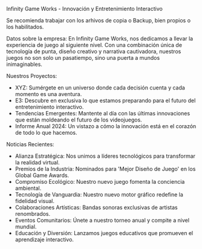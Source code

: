 Infinity Game Works - Innovación y Entretenimiento Interactivo

Se recomienda trabajar con los arhivos de copia o Backup, bien propios o los habilitados.

Datos sobre la empresa: 
En Infinity Game Works, nos dedicamos a llevar la experiencia de juego al siguiente nivel. Con una combinación única de tecnología de punta, diseño creativo y narrativa cautivadora, nuestros juegos no son solo un pasatiempo, sino una puerta a mundos inimaginables.

Nuestros Proyectos:
- XYZ: Sumérgete en un universo donde cada decisión cuenta y cada momento es una aventura.
- E3: Descubre en exclusiva lo que estamos preparando para el futuro del entretenimiento interactivo.
- Tendencias Emergentes: Mantente al día con las últimas innovaciones que están moldeando el futuro de los videojuegos.
- Informe Anual 2024: Un vistazo a cómo la innovación está en el corazón de todo lo que hacemos.

Noticias Recientes:
- Alianza Estratégica: Nos unimos a líderes tecnológicos para transformar la realidad virtual.
- Premios de la Industria: Nominados para 'Mejor Diseño de Juego' en los Global Game Awards.
- Compromiso Ecológico: Nuestro nuevo juego fomenta la conciencia ambiental.
- Tecnología de Vanguardia: Nuestro nuevo motor gráfico redefine la fidelidad visual.
- Colaboraciones Artísticas: Bandas sonoras exclusivas de artistas renombrados.
- Eventos Comunitarios: Únete a nuestro torneo anual y compite a nivel mundial.
- Educación y Diversión: Lanzamos juegos educativos que promueven el aprendizaje interactivo.
